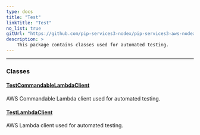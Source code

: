 ```yaml
---
type: docs
title: "Test"
linkTitle: "Test"
no_list: true
gitUrl: "https://github.com/pip-services3-nodex/pip-services3-aws-nodex"
description: >
    This package contains classes used for automated testing.
---
```

---

<div class="module-body"> 


### Classes

#### [TestCommandableLambdaClient](test_commandable_lambda_client)
AWS Commandable Lambda client used for automated testing.


#### [TestLambdaClient](test_lambda_client)
AWS Lambda client used for automated testing.


</div>
